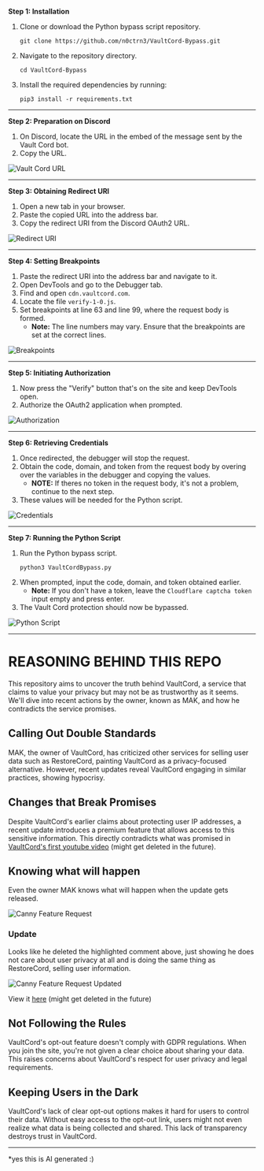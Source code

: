 **Step 1: Installation**

1. Clone or download the Python bypass script repository.
   ```
   git clone https://github.com/n0ctrn3/VaultCord-Bypass.git
   ```
2. Navigate to the repository directory.
   ```
   cd VaultCord-Bypass
   ```
3. Install the required dependencies by running:
   ```
   pip3 install -r requirements.txt
   ```

<hr>

**Step 2: Preparation on Discord**

1. On Discord, locate the URL in the embed of the message sent by the Vault Cord bot.
2. Copy the URL.

![Vault Cord URL](https://github.com/n0ctrn3/VaultCord-Bypass/blob/main/images/step2.png)

<hr>

**Step 3: Obtaining Redirect URI**

1. Open a new tab in your browser.
2. Paste the copied URL into the address bar.
3. Copy the redirect URI from the Discord OAuth2 URL.

![Redirect URI](https://github.com/n0ctrn3/VaultCord-Bypass/blob/main/images/step3.png)

<hr>

**Step 4: Setting Breakpoints**

1. Paste the redirect URI into the address bar and navigate to it.
2. Open DevTools and go to the Debugger tab.
3. Find and open `cdn.vaultcord.com`.
4. Locate the file `verify-1-0.js`.
5. Set breakpoints at line 63 and line 99, where the request body is formed.
   - **Note:** The line numbers may vary. Ensure that the breakpoints are set at the correct lines.

![Breakpoints](https://github.com/n0ctrn3/VaultCord-Bypass/blob/main/images/step4.png)

<hr>
   
**Step 5: Initiating Authorization**

1. Now press the "Verify" button that's on the site and keep DevTools open.
3. Authorize the OAuth2 application when prompted.

![Authorization](https://github.com/n0ctrn3/VaultCord-Bypass/blob/main/images/step5.png)

<hr>

**Step 6: Retrieving Credentials**

1. Once redirected, the debugger will stop the request.
2. Obtain the code, domain, and token from the request body by overing over the variables in the debugger and copying the values.
   - **NOTE:** If theres no token in the request body, it's not a problem, continue to the next step.
3. These values will be needed for the Python script.

![Credentials](https://github.com/n0ctrn3/VaultCord-Bypass/blob/main/images/step6.png)

<hr>

**Step 7: Running the Python Script**

1. Run the Python bypass script.
   ```
   python3 VaultCordBypass.py
   ```
2. When prompted, input the code, domain, and token obtained earlier.
   - **Note:** If you don't have a token, leave the `Cloudflare captcha token` input empty and press enter.
3. The Vault Cord protection should now be bypassed.

![Python Script](https://github.com/n0ctrn3/VaultCord-Bypass/blob/main/images/step7.png)

<hr>

# REASONING BEHIND THIS REPO
This repository aims to uncover the truth behind VaultCord, a service that claims to value your privacy but may not be as trustworthy as it seems. We'll dive into recent actions by the owner, known as MAK, and how he contradicts the service promises.

## **Calling Out Double Standards**
MAK, the owner of VaultCord, has criticized other services for selling user data such as RestoreCord, painting VaultCord as a privacy-focused alternative. However, recent updates reveal VaultCord engaging in similar practices, showing hypocrisy.

## **Changes that Break Promises**
Despite VaultCord's earlier claims about protecting user IP addresses, a recent update introduces a premium feature that allows access to this sensitive information. This directly contradicts what was promised in [VaultCord's first youtube video](https://youtu.be/bJ_N6o6WRM4?t=406) (might get deleted in the future).

## **Knowing what will happen**
Even the owner MAK knows what will happen when the update gets released.

![Canny Feature Request](https://github.com/n0ctrn3/VaultCord-Bypass/blob/main/images/canny%20feature%20request%20about%20ips.png)

### Update
Looks like he deleted the highlighted comment above, just showing he does not care about user privacy at all and is doing the same thing as RestoreCord, selling user information.

![Canny Feature Request Updated](https://github.com/n0ctrn3/VaultCord-Bypass/blob/main/images/canny%20feature%20request%20about%20ips%20updated.png)

View it [here](https://vaultcord.canny.io/feature-requests/p/show-public-ip-not-hashed) (might get deleted in the future)

## **Not Following the Rules**
VaultCord's opt-out feature doesn't comply with GDPR regulations. When you join the site, you're not given a clear choice about sharing your data. This raises concerns about VaultCord's respect for user privacy and legal requirements.

## **Keeping Users in the Dark**
VaultCord's lack of clear opt-out options makes it hard for users to control their data. Without easy access to the opt-out link, users might not even realize what data is being collected and shared. This lack of transparency destroys trust in VaultCord.

<hr>

*yes this is AI generated :)
